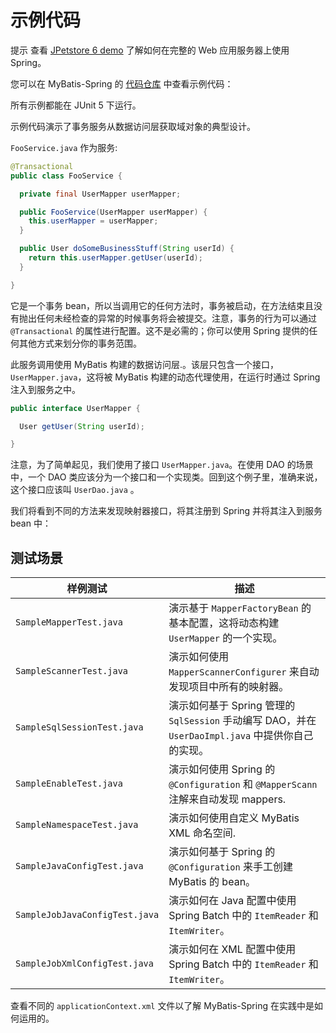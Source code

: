 <a name="示例代码"></a>
# 示例代码

<span class="label important">提示</span>
查看 [JPetstore 6 demo](https://github.com/mybatis/jpetstore-6) 了解如何在完整的 Web 应用服务器上使用 Spring。

您可以在 MyBatis-Spring 的 [代码仓库](https://github.com/mybatis/spring/tree/master/src/test/java/org/mybatis/spring/sample) 中查看示例代码：

所有示例都能在 JUnit 5 下运行。

示例代码演示了事务服务从数据访问层获取域对象的典型设计。

`FooService.java` 作为服务:

```java
@Transactional
public class FooService {

  private final UserMapper userMapper;

  public FooService(UserMapper userMapper) {
    this.userMapper = userMapper;
  }

  public User doSomeBusinessStuff(String userId) {
    return this.userMapper.getUser(userId);
  }

}
```

它是一个事务 bean，所以当调用它的任何方法时，事务被启动，在方法结束且没有抛出任何未经检查的异常的时候事务将会被提交。注意，事务的行为可以通过 `@Transactional` 的属性进行配置。这不是必需的；你可以使用 Spring 提供的任何其他方式来划分你的事务范围。

此服务调用使用 MyBatis 构建的数据访问层.。该层只包含一个接口，`UserMapper.java`，这将被 MyBatis 构建的动态代理使用，在运行时通过 Spring 注入到服务之中。

```java
public interface UserMapper {

  User getUser(String userId);

}
```

注意，为了简单起见，我们使用了接口 `UserMapper.java`。在使用 DAO 的场景中，一个 DAO 类应该分为一个接口和一个实现类。回到这个例子里，准确来说，这个接口应该叫 `UserDao.java` 。

我们将看到不同的方法来发现映射器接口，将其注册到 Spring 并将其注入到服务 bean 中：

## 测试场景

| 样例测试 | 描述 |
| --- | --- |
| `SampleMapperTest.java` | 演示基于 `MapperFactoryBean` 的基本配置，这将动态构建 `UserMapper` 的一个实现。 |
| `SampleScannerTest.java` | 演示如何使用 `MapperScannerConfigurer` 来自动发现项目中所有的映射器。 |
| `SampleSqlSessionTest.java` | 演示如何基于 Spring 管理的 `SqlSession` 手动编写 DAO，并在 `UserDaoImpl.java` 中提供你自己的实现。 |
| `SampleEnableTest.java` | 演示如何使用 Spring 的 `@Configuration` 和 `@MapperScann` 注解来自动发现 mappers. |
| `SampleNamespaceTest.java` | 演示如何使用自定义 MyBatis XML 命名空间. |
| `SampleJavaConfigTest.java` | 演示如何基于 Spring 的 `@Configuration` 来手工创建 MyBatis 的 bean。 |
| `SampleJobJavaConfigTest.java` | 演示如何在 Java 配置中使用 Spring Batch 中的 `ItemReader` 和 `ItemWriter`。 |
| `SampleJobXmlConfigTest.java` | 演示如何在 XML 配置中使用 Spring Batch 中的 `ItemReader` 和 `ItemWriter`。 |

查看不同的 `applicationContext.xml` 文件以了解 MyBatis-Spring 在实践中是如何运用的。

